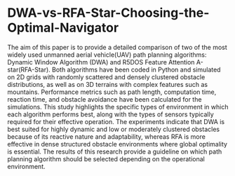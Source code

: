 # DWA-vs-RFA-Star-Choosing-the-Optimal-Navigator
The aim of this paper is to provide a detailed
comparison of two of the most widely used unmanned aerial
vehicle(UAV) path planning algorithms: Dynamic Window Algorithm
(DWA) and R5DOS Feature Attention A-star(RFA-Star).
Both algorithms have been coded in Python and simulated on
2D grids with randomly scattered and densely clustered obstacle
distributions, as well as on 3D terrains with complex features
such as mountains. Performance metrics such as path length,
computation time, reaction time, and obstacle avoidance have
been calculated for the simulations. This study highlights the
specific types of environment in which each algorithm performs
best, along with the types of sensors typically required for
their effective operation. The experiments indicate that DWA is
best suited for highly dynamic and low or moderately clustered
obstacles because of its reactive nature and adaptability, whereas
RFA is more effective in dense structured obstacle environments
where global optimality is essential. The results of this research
provide a guideline on which path planning algorithm should be
selected depending on the operational environment.

